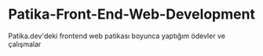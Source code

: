 # Patika-Front-End-Web-Development
Patika.dev'deki frontend web patikası boyunca yaptığım ödevler ve çalışmalar
